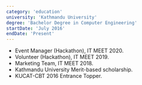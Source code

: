 ```yaml
---
category: 'education'
university: 'Kathmandu University'
degree: 'Bachelor Degree in Computer Engineering'
startDate: 'July 2016'
endDate: 'Present'
---
```


- Event Manager (Hackathon), IT MEET 2020.
- Volunteer (Hackathon), IT MEET 2019.
- Marketing Team, IT MEET 2018.
- Kathmandu University Merit-based scholarship.
- KUCAT-CBT 2016 Entrance Topper.
